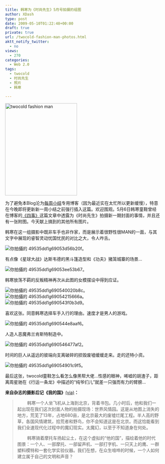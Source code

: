 ```yaml
---
title: 韩寒为《时尚先生》5月号拍摄的组图
author: XDash
type: post
date: 2009-05-10T01:22:48+00:00
draft: true
private: true
url: /twocold-fashion-man-photos.html
aktt_notify_twitter:
  - no
views:
  - 270
categories:
  - Web 2.0
tags:
  - twocold
  - 时尚先生
  - 照片
  - 韩寒

---
```

<img loading="lazy" decoding="async" class="alignnone size-medium wp-image-658" title="twocold fashion man" src="http://www.fanbing.net/wp-content/uploads/2009/05/3517247196_e33da7cd36-234x300.jpg" alt="twocold fashion man" width="234" height="300" srcset="http://xdash.one/wp-content/uploads/2009/05/3517247196_e33da7cd36-234x300.jpg 234w, http://xdash.one/wp-content/uploads/2009/05/3517247196_e33da7cd36.jpg 391w" sizes="(max-width: 234px) 100vw, 234px" />

为了避免本Blog沦为<a href="http://www.fanbing.net/tag/%e5%91%a8%e6%9c%ab%e5%b0%8f%e7%bb%93" target="_blank">每周小结</a>专用博客（因为最近实在太忙所以更新缓慢），特意在今晚即将更新新一周小结之前强行插入这篇。欢迎围观。5月6日韩寒童鞋曾经在博客的<a href="http://blog.sina.com.cn/s/blog_4701280b0100d3om.html" target="_blank">《四事》</a>这篇文章中透露为《时尚先生》拍摄新一期封面的事情，并且还有一张附图。今天献上搞到的其他所有图片。

韩寒在这一组摄影中既非车手也非作家，而是展示着很野性很MAN的一面，与其文字中展现的睿智灵动忧国忧民的对比之大，令人咋舌。

<!--more-->

<img decoding="async" src="http://farm4.static.flickr.com/3621/3516433123_419a722a70.jpg?v=0" alt="你拍攝的 49535dd1g69053d56b20f。" /> 

有点像《星球大战》达斯韦德的黑斗篷造型和《功夫》猪笼城寨的场景&#8230;

<img decoding="async" src="http://farm4.static.flickr.com/3636/3516433163_6b9a79ccdf.jpg?v=0" alt="你拍攝的 49535dd1g69053ee53b67。" /> 

韩寒放荡不羁的反叛精神再次从此图的女模摆设中得到应证。

<img decoding="async" src="http://farm4.static.flickr.com/3333/3516433193_8f95335dc0.jpg?v=0" alt="你拍攝的 49535dd1g690540020b8c。" /> 

<img decoding="async" src="http://farm4.static.flickr.com/3580/3516433217_079b64559f.jpg?v=0" alt="你拍攝的 49535dd1g69054215666a。" /> 

<img decoding="async" src="http://farm4.static.flickr.com/3640/3517247340_a691ebace9.jpg?v=0" alt="你拍攝的 49535dd1g690543f0b3d9。" /> 

喜欢这张。同意韩寒选择车手入行的理由。速度才是男人的游戏。

<img decoding="async" src="http://farm4.static.flickr.com/3598/3517247366_b3637f9207.jpg?v=0" alt="你拍攝的 49535dd1g690544e8aaf6。" /> 

人造人恶魔弗兰肯斯特制造中。

<img decoding="async" src="http://farm4.static.flickr.com/3395/3517247386_b0379bbf45.jpg?v=0" alt="你拍攝的 49535dd1g690546477af2。" /> 

时间的巨人从遥远的彼端向支离破碎的损毁废墟缓缓走来。走的还特小资。

<img decoding="async" src="http://farm4.static.flickr.com/3576/3517247400_74d209ecab.jpg?v=0" alt="你拍攝的 49535dd1g69054901c9f5。" /> 

最后这张，twocold童鞋怎么看怎么像黑帮大佬&#8230;性感的眼神，唏嘘的胡渣子，距离周星驰在《行运一条龙》中描述的“纯爷们儿”就差一只强而有力的臂膀&#8230;

**来自杂志的摄影后记《我的国》**<a href="http://www.douban.com/group/topic/6311870/" target="_blank">(via)</a>**：**

> 　　 韩寒一个人坐飞机从上海到北京，背着书包。几小时后，他和我们一起出现在我们这次封面人物的拍摄现场：世界风情园。这是从地图上消失的地方，荒芜了13年，占地680亩，是北京最大的废墟烂尾工程。半人高的野草，各国风情建筑，拾荒者和野鸟，你不会知道这是在北京。而这恰能看到我们全速现代化过程中的魔幻现实。太魔幻，以至于不知道身在何处。 
> 
> 　　 韩寒骑着摩托车扬起尘土，在这个虚拟的“他的国”，描绘着他的时代图景：一个人、一部摩托、一部留声机、一部打字机、一只天上的鹰、一群塑料模特和一套化学实验仪器。我们在想，在众生喧哗的时候，一个人如何建立属于自己的文明和声音？